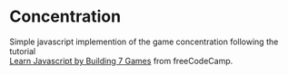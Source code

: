# Concentration

Simple javascript implemention of the game concentration following the tutorial\
[Learn Javascript by Building 7 Games](https://www.freecodecamp.org/news/learn-javascript-by-building-7-games-video-course/) from freeCodeCamp.
